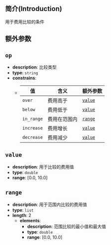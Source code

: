 ## 简介(Introduction)
用于费用比较的条件

## 额外参数

## `op`
- **description**: 比较类型
- **type**: `string`
- **constrains**:
  - | 值          | 含义     | 额外参数              |
    |------------|--------|-------------------|
    | `over`     | 费用高于   | [`value`](#value) | 
    | `below`    | 费用低于   | [`value`](#value) |
    | `in_range` | 费用在范围内 | [`range`](#range) |
    | `increase` | 费用增长   | [`value`](#value) |
    | `decrease` | 费用减少   | [`value`](#value) |

## `value`
- **description**: 用于比较的费用值
- **type**: `double`
- **range**: [0.0, 10.0]

## `range`
- **description**: 用于范围内比较的费用值
- **type**: `list`
- **length**: 2
    - **elements**:
        - **description**: 范围比较的最小值和最大值
        - **type**: `double`
        - **range**: [0.0, 10.0]
